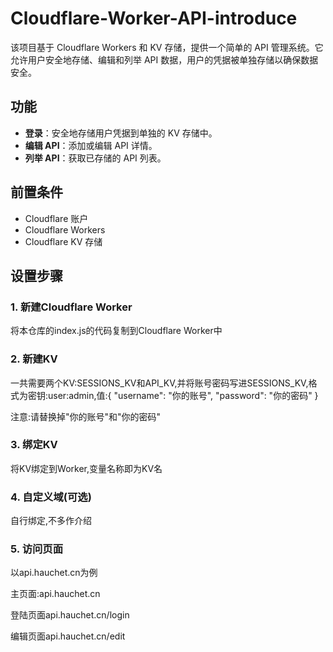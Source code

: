 # Cloudflare-Worker-API-introduce

该项目基于 Cloudflare Workers 和 KV 存储，提供一个简单的 API 管理系统。它允许用户安全地存储、编辑和列举 API 数据，用户的凭据被单独存储以确保数据安全。

## 功能

- **登录**：安全地存储用户凭据到单独的 KV 存储中。
- **编辑 API**：添加或编辑 API 详情。
- **列举 API**：获取已存储的 API 列表。

## 前置条件

- Cloudflare 账户
- Cloudflare Workers
- Cloudflare KV 存储

## 设置步骤

### 1. 新建Cloudflare Worker

将本仓库的index.js的代码复制到Cloudflare Worker中

### 2. 新建KV

一共需要两个KV:SESSIONS_KV和API_KV,并将账号密码写进SESSIONS_KV,格式为密钥:user:admin,值:{ "username": "你的账号", "password": "你的密码" }

注意:请替换掉"你的账号"和"你的密码"


### 3. 绑定KV

将KV绑定到Worker,变量名称即为KV名

### 4. 自定义域(可选)

自行绑定,不多作介绍

### 5. 访问页面

以api.hauchet.cn为例

主页面:api.hauchet.cn

登陆页面api.hauchet.cn/login

编辑页面api.hauchet.cn/edit
